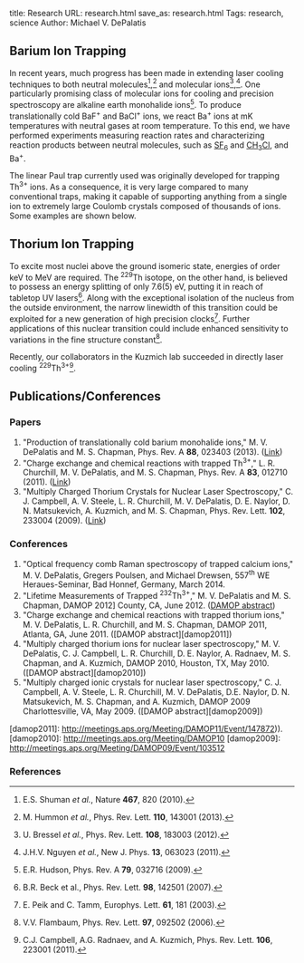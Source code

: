title: Research
URL: research.html
save_as: research.html
Tags: research, science
Author: Michael V. DePalatis

Barium Ion Trapping
-------------------

In recent years, much progress has been made in extending laser
cooling techniques to both neutral molecules[^1],[^2] and molecular
ions[^3],[^4]. One particularly promising class of molecular ions for
cooling and precision spectroscopy are alkaline earth monohalide
ions[^5]. To produce translationally cold BaF<sup>+</sup> and
BaCl<sup>+</sup> ions, we react Ba<sup>+</sup> ions at mK temperatures
with neutral gases at room temperature. To this end, we have performed
experiments measuring reaction rates and characterizing reaction
products between neutral molecules, such as [SF<sub>6</sub>][SF6] and
[CH<sub>3</sub>Cl][CH3Cl], and Ba<sup>+</sup>.

[SF6]: http://en.wikipedia.org/wiki/Sulfur_hexafluoride
[CH3Cl]: http://en.wikipedia.org/wiki/Chloromethane

The linear Paul trap currently used was originally developed for
trapping Th<sup>3+</sup> ions. As a consequence, it is very large
compared to many conventional traps, making it capable of supporting
anything from a single ion to extremely large Coulomb crystals
composed of thousands of ions. Some examples are shown below.

Thorium Ion Trapping
--------------------

To excite most nuclei above the ground isomeric state, energies of
order keV to MeV are required. The <sup>229</sup>Th isotope, on the
other hand, is believed to possess an energy splitting of only 7.6(5)
eV, putting it in reach of tabletop UV lasers[^6]. Along with the
exceptional isolation of the nucleus from the outside environment, the
narrow linewidth of this transition could be exploited for a new
generation of high precision clocks[^7]. Further applications of this
nuclear transition could include enhanced sensitivity to variations in
the fine structure constant[^8].

Recently, our collaborators in the Kuzmich lab succeeded in directly
laser cooling <sup>229</sup>Th<sup>3+</sup>[^9].

Publications/Conferences
------------------------

### Papers ###

1. "Production of translationally cold barium monohalide ions,"
   M. V. DePalatis and M. S. Chapman, Phys. Rev. A **88**, 023403
   (2013). ([Link][BaRxn])
1. "Charge exchange and chemical reactions with trapped
   Th<sup>3+</sup>," L. R. Churchill, M. V. DePalatis, and
   M. S. Chapman, Phys. Rev. A **83**, 012710 (2011). ([Link][ThRxn])
1. "Multiply Charged Thorium Crystals for Nuclear Laser Spectroscopy,"
   C. J. Campbell, A. V. Steele, L. R. Churchill, M. V. DePalatis,
   D. E. Naylor, D. N. Matsukevich, A. Kuzmich, and M. S. Chapman,
   Phys. Rev. Lett. **102**, 233004 (2009). ([Link][Th232])
  
[BaRxn]: http://journals.aps.org/pra/abstract/10.1103/PhysRevA.88.023403
[ThRxn]: http://journals.aps.org/pra/abstract/10.1103/PhysRevA.83.012710
[Th232]: http://journals.aps.org/prl/abstract/10.1103/PhysRevLett.102.233004

### Conferences ###

1. "Optical frequency comb Raman spectroscopy of trapped calcium
   ions," M. V. DePalatis, Gregers Poulsen, and Michael Drewsen,
   557<sup>th</sup> WE Heraues-Seminar, Bad Honnef, Germany, March 2014.
1. "Lifetime Measurements of Trapped <sup>232</sup>Th<sup>3+</sup>,"
   M. V. DePalatis and M. S. Chapman, DAMOP 2012] County, CA, June 2012.
   ([DAMOP abstract][damop2012])
1. "Charge exchange and chemical reactions with trapped thorium ions,"
   M. V. DePalatis, L. R. Churchill, and M. S. Chapman, DAMOP 2011,
   Atlanta, GA, June 2011. ([DAMOP abstract][damop2011])
1. "Multiply charged thorium ions for nuclear laser spectroscopy,"
   M. V. DePalatis, C. J. Campbell, L. R. Churchill, D. E. Naylor,
   A. Radnaev, M. S. Chapman, and A. Kuzmich, DAMOP 2010, Houston, TX,
   May 2010. ([DAMOP abstract][damop2010])
1. "Multiply charged ionic crystals for nuclear laser spectroscopy,"
   C. J. Campbell, A. V. Steele, L. R. Churchill, M. V. DePalatis,
   D.E. Naylor, D. N. Matsukevich, M. S. Chapman, and A. Kuzmich,
   DAMOP 2009 Charlottesville, VA, May 2009.
   ([DAMOP abstract][damop2009])
  
[damop2012]: http://meetings.aps.org/Meeting/DAMOP12/Event/171304
[damop2011]: http://meetings.aps.org/Meeting/DAMOP11/Event/147872)).
[damop2010]: http://meetings.aps.org/Meeting/DAMOP10
[damop2009]: http://meetings.aps.org/Meeting/DAMOP09/Event/103512

### References ###

[^1]: E.S. Shuman *et al.*, Nature **467**, 820 (2010).
[^2]: M. Hummon *et al.*, Phys. Rev. Lett. **110**, 143001 (2013).
[^3]: U. Bressel *et al.*, Phys. Rev. Lett. **108**, 183003 (2012).
[^4]: J.H.V. Nguyen *et al.*, New J. Phys. **13**, 063023 (2011).
[^5]: E.R. Hudson, Phys. Rev. A **79**, 032716 (2009).
[^6]: B.R. Beck et al., Phys. Rev. Lett. **98**, 142501 (2007).
[^7]: E. Peik and C. Tamm, Europhys. Lett. **61**, 181 (2003).
[^8]: V.V. Flambaum, Phys. Rev. Lett. **97**, 092502 (2006).
[^9]: C.J. Campbell, A.G. Radnaev, and A. Kuzmich, Phys. Rev. Lett. **106**, 223001 (2011).
